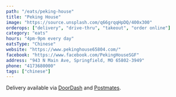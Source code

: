 ```yaml
---
path: "/eats/peking-house"
title: "Peking House"
image: "https://source.unsplash.com/q66grqqHpDQ/400x300"
orderops: ["delivery", "drive-thru", "takeout", "order online"]
category: "eats"
hours: "4pm-9pm every day"
eatsType: "Chinese"
website: "https://www.pekinghouse65804.com/"
facebook: "https://www.facebook.com/PekingHouseSGF"
address: "943 N Main Ave, Springfield, MO 65802-3949"
phone: "4173680000"
tags: ["chinese"]
---
```


Delivery available via [DoorDash](https://www.doordash.com/store/peking-house-springfield-403826/en-US) and [Postmates](https://postmates.com/merchant/peking-house-springfield).
